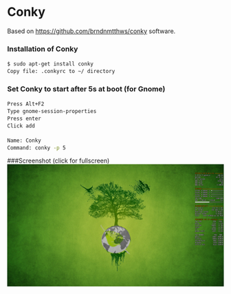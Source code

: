 # Conky
Based on https://github.com/brndnmtthws/conky software.

### Installation of Conky
```sh
$ sudo apt-get install conky
Copy file: .conkyrc to ~/ directory
```
### Set Conky to start after 5s at boot (for Gnome)
```sh
Press Alt+F2
Type gnome-session-properties
Press enter
Click add

Name: Conky
Command: conky -p 5
```

###Screenshot (click for fullscreen)
![Screenshot](screenshot.jpeg?raw=true)
